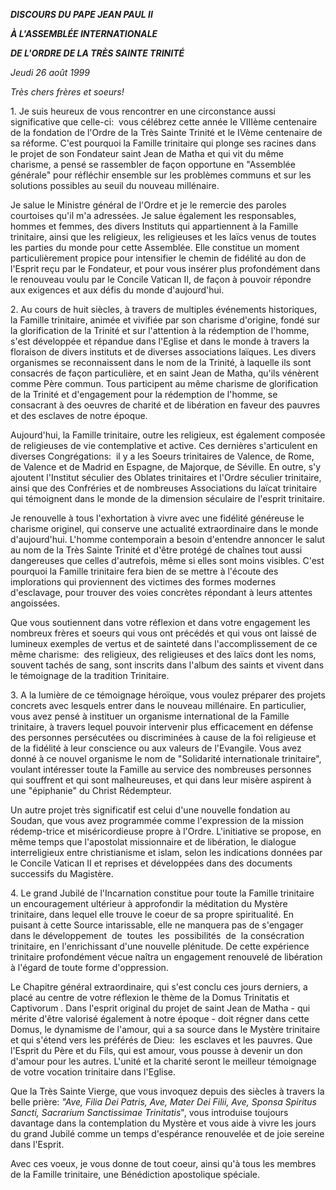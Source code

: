 ***DISCOURS DU PAPE JEAN PAUL II***

***À L'ASSEMBLÉE INTERNATIONALE***

***DE L'ORDRE DE LA TRÈS SAINTE TRINITÉ***

*Jeudi 26 août 1999*

*Très chers frères et soeurs!*

1. Je suis heureux de vous rencontrer en une circonstance aussi significative que celle-ci:  vous célébrez cette année le VIIIème centenaire de la fondation de l'Ordre de la Très Sainte Trinité et le IVème centenaire de sa réforme. C'est pourquoi la Famille trinitaire qui plonge ses racines dans le projet de son Fondateur saint Jean de Matha et qui vit du même charisme, a pensé se rassembler de façon opportune en "Assemblée générale" pour réfléchir ensemble sur les problèmes communs et sur les solutions possibles au seuil du nouveau millénaire.

Je salue le Ministre général de l'Ordre et je le remercie des paroles courtoises qu'il m'a adressées. Je salue également les responsables, hommes et femmes, des divers Instituts qui appartiennent à la Famille trinitaire, ainsi que les religieux, les religieuses et les laïcs venus de toutes les parties du monde pour cette Assemblée. Elle constitue un moment particulièrement propice pour intensifier le chemin de fidélité au don de l'Esprit reçu par le Fondateur, et pour vous insérer plus profondément dans le renouveau voulu par le Concile Vatican II, de façon à pouvoir répondre aux exigences et aux défis du monde d'aujourd'hui.

2. Au cours de huit siècles, à travers de multiples événements historiques, la Famille trinitaire, animée et vivifiée par son charisme d'origine, fondé sur la glorification de la Trinité et sur l'attention à la rédemption de l'homme, s'est développée et répandue dans l'Eglise et dans le monde à travers la floraison de divers instituts et de diverses associations laïques. Les divers organismes se reconnaissent dans le nom de la Trinité, à laquelle ils sont consacrés de façon particulière, et en saint Jean de Matha, qu'ils vénèrent comme Père commun. Tous participent au même charisme de glorification de la Trinité et d'engagement pour la rédemption de l'homme, se consacrant à des oeuvres de charité et de libération en faveur des pauvres et des esclaves de notre époque.

Aujourd'hui, la Famille trinitaire, outre les religieux, est également composée de religieuses de vie contemplative et active. Ces dernières s'articulent en diverses Congrégations:  il y a les Soeurs trinitaires de Valence, de Rome, de Valence et de Madrid en Espagne, de Majorque, de Séville. En outre, s'y ajoutent l'Institut séculier des Oblates trinitaires et l'Ordre séculier trinitaire, ainsi que des Confréries et de nombreuses Associations du laïcat trinitaire qui témoignent dans le monde de la dimension séculaire de l'esprit trinitaire.

Je renouvelle à tous l'exhortation à vivre avec une fidélité généreuse le charisme originel, qui conserve une actualité extraordinaire dans le monde d'aujourd'hui. L'homme contemporain a besoin d'entendre annoncer le salut au nom de la Très Sainte Trinité et d'être protégé de chaînes tout aussi dangereuses que celles d'autrefois, même si elles sont moins visibles. C'est pourquoi la Famille trinitaire fera bien de se mettre à l'écoute des implorations qui proviennent des victimes des formes modernes d'esclavage, pour trouver des voies concrètes répondant à leurs attentes angoissées.

Que vous soutiennent dans votre réflexion et dans votre engagement les nombreux frères et soeurs qui vous ont précédés et qui vous ont laissé de lumineux exemples de vertus et de sainteté dans l'accomplissement de ce même charisme:  des religieux, des religieuses et des laïcs dont les noms, souvent tachés de sang, sont inscrits dans l'album des saints et vivent dans le témoignage de la tradition Trinitaire.

3. A la lumière de ce témoignage héroïque, vous voulez préparer des projets concrets avec lesquels entrer dans le nouveau millénaire. En particulier, vous avez pensé à instituer un organisme international de la Famille trinitaire, à travers lequel pouvoir intervenir plus efficacement en défense des personnes persécutées ou discriminées à cause de la foi religieuse et de la fidélité à leur conscience ou aux valeurs de l'Evangile. Vous avez donné à ce nouvel organisme le nom de "Solidarité internationale trinitaire", voulant intéresser toute la Famille au service des nombreuses personnes qui souffrent et qui sont malheureuses, et qui dans leur misère aspirent à une "épiphanie" du Christ Rédempteur.

Un autre projet très significatif est celui d'une nouvelle fondation au Soudan, que vous avez programmée comme l'expression de la mission rédemp-trice et miséricordieuse propre à l'Ordre. L'initiative se propose, en même temps que l'apostolat missionnaire et de libération, le dialogue interreligieux entre christianisme et islam, selon les indications données par le Concile Vatican II et reprises et développées dans des documents successifs du Magistère.

4. Le grand Jubilé de l'Incarnation constitue pour toute la Famille trinitaire un encouragement ultérieur à approfondir la méditation du Mystère trinitaire, dans lequel elle trouve le coeur de sa propre spiritualité. En puisant à cette Source intarissable, elle ne manquera pas de s'engager dans le développement  de  toutes  les  possibilités  de  la consécration trinitaire, en l'enrichissant d'une nouvelle plénitude. De cette expérience trinitaire profondément vécue naîtra un engagement renouvelé de libération à l'égard de toute forme d'oppression.

Le Chapitre général extraordinaire, qui s'est conclu ces jours derniers, a placé au centre de votre réflexion le thème de la Domus Trinitatis et Captivorum *.* Dans l'esprit original du projet de saint Jean de Matha - qui mérite d'être valorisé également à notre époque - doit régner dans cette Domus, le dynamisme de l'amour, qui a sa source dans le Mystère trinitaire et qui s'étend vers les préférés de Dieu:  les esclaves et les pauvres. Que l'Esprit du Père et du Fils, qui est amour, vous pousse à devenir un don d'amour pour les autres. L'unité et la charité seront le meilleur témoignage de votre vocation trinitaire dans l'Eglise.

Que la Très Sainte Vierge, que vous invoquez depuis des siècles à travers la belle prière: *"Ave, Filia Dei Patris, Ave, Mater Dei Filii, Ave, Sponsa Spiritus Sancti, Sacrarium Sanctissimae Trinitatis*", vous introduise toujours davantage dans la contemplation du Mystère et vous aide à vivre les jours du grand Jubilé comme un temps d'espérance renouvelée et de joie sereine dans l'Esprit.

Avec ces voeux, je vous donne de tout coeur, ainsi qu'à tous les membres de la Famille trinitaire, une Bénédiction apostolique spéciale.